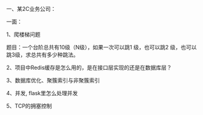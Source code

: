 一、某2C业务公司：

一面：

1、爬楼梯问题

题目：一个台阶总共有10级（N级），如果一次可以跳1 级，也可以跳2 级，也可以跳3级，求总共有多少种跳法。

2、项目中Redis缓存是怎么用的，是在接口层实现的还是在数据库层？

3、数据库优化、聚簇索引与非聚簇索引

4、并发, flask里怎么处理并发

5、TCP的拥塞控制



